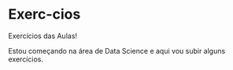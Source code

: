 # Exerc-cios
Exercícios das Aulas!

Estou começando na área de Data Science e aqui vou subir alguns exercícios.
